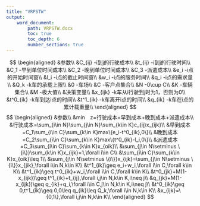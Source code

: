 ```yaml
---
title: "VRPSTW"
output:
    word_document:
        path: VRPSTW.docx
        toc: true
        toc_depth: 6
        number_sections: true
---
```

$$
\begin{aligned}
&参数\\
&C_{ij} -i到j的行驶成本\\
&t_{ij} -i到j的行驶时间\\
&C_1 -早到单位时间成本\\
&C_2 -晚到单位时间成本\\
&C_3 -派遣成本\\
&e_i -i点的开始时间窗\\
&l_i -i点的截止时间窗\\
&w_i -i点的服务时间\\
&q_i -i点的需求量\\
&Q_k -k车的承载上限\\
&0 -车场\\
&C -客户点集合\\
&N -0\cup C\\
&K -车辆集合\\
&M -极大值\\
&决策变量\\
&x_{ijk} -k车从i行驶到j时为1，否则为0\\
&t^0_{ik} -k车到达i点的时间\\
&t^1_{ik} -k车离开i点的时间\\
&q_{ik} -k车在i点的累计载重量\\
\end{aligned}
$$
$$
\begin{aligned}
&参数\\
&min　z=行驶成本+早到成本+晚到成本+派遣成本\\
&行驶成本=\sum_{i\in N}\sum_{j\in N}\sum_{k\in K}c_{ij}x_{ijk}\\
&早到成本=C_1\sum_{i\in C}\sum_{k\in K}max\{e_i-t^0_{ik},0\}\\
&晚到成本=C_2\sum_{i\in C}\sum_{k\in K}max\{t^0_{ik}-l_i,0\}\\
&派遣成本=C_3\sum_{i\in C}\sum_{k\in K}x_{oik}\\
&\sum_{j\in N\setminus \{i\}}\sum_{k\in K}x_{ijk}=1,\forall i\in C\\
&\sum_{i\in C}\sum_{k\in K}x_{oik}\leq 1\\
&\sum_{j\in N\setminus \{i\}}x_{ijk}=\sum_{j\in N\setminus \{i\}}x_{jik},\forall i\in N,k\in K\\
&t^1_{ik}\geq e_i+w_i,\forall i\in C,\forall k\in K\\
&t^1_{ik}\geq t^0_{ik}+w_i,\forall i\in C,\forall k\in K\\
&t^0_{jk}+M(1-x_{ijk})\geq t^1_{ik}+t_{ij},\forall i,j\in N,k\in K,i\neq j\\
&q_{jk}+M(1-x_{ijk})\geq q_{ik}+q_i,\forall i\in C,j\in N,k\in K,i\neq j\\
&t^0_{ik}\geq 0,t^1_{ik}\geq 0,0\leq q_{ik}\leq Q_k,\forall i\in N,k\in K\\
&x_{ijk}=\{0,1\},\forall i,j\in N,k\in K\\
\end{aligned}
$$